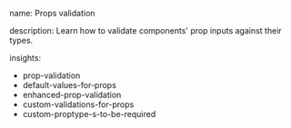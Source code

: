 name: Props validation

description: Learn how to validate components' prop inputs against their types.

insights:

- prop-validation
- default-values-for-props
- enhanced-prop-validation
- custom-validations-for-props
- custom-proptype-s-to-be-required
